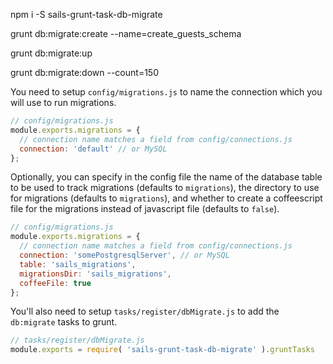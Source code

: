  npm i -S sails-grunt-task-db-migrate

 grunt db:migrate:create --name=create_guests_schema

 grunt db:migrate:up
 
 grunt db:migrate:down --count=150

 You need to setup `config/migrations.js` to name the connection which you will
use to run migrations.

```JavaScript
// config/migrations.js
module.exports.migrations = {
  // connection name matches a field from config/connections.js
  connection: 'default' // or MySQL
};
```

Optionally, you can specify in the config file the name of the database table to
be used to track migrations (defaults to `migrations`), the directory to use for
migrations (defaults to `migrations`), and whether to create a coffeescript
file for the migrations instead of javascript file (defaults to `false`).

```JavaScript
// config/migrations.js
module.exports.migrations = {
  // connection name matches a field from config/connections.js
  connection: 'somePostgresqlServer', // or MySQL
  table: 'sails_migrations',
  migrationsDir: 'sails_migrations',
  coffeeFile: true
};
```

You'll also need to setup `tasks/register/dbMigrate.js` to add the `db:migrate`
tasks to grunt.

```JavaScript
// tasks/register/dbMigrate.js
module.exports = require( 'sails-grunt-task-db-migrate' ).gruntTasks
```


 [db-migrate]: https://github.com/kunklejr/node-db-migrate
 [sails.js]: http://sailsjs.org/
 [grunt]: http://gruntjs.com/
 [db-migrate docs]: https://github.com/kunklejr/node-db-migrate#migrations-api
 [open issues]: https://github.com/sureshkumarnagarajanmca/sails-grunt-task-db-migrate/issues
